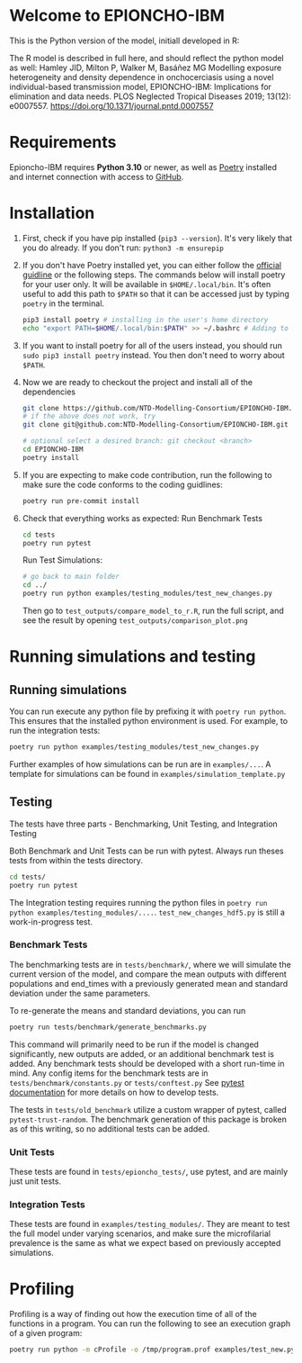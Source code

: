# Welcome to EPIONCHO-IBM

This is the Python version of the model, initiall developed in R: 

The R model is described in full here, and should reflect the python model as well:
Hamley JID, Milton P, Walker M, Basáñez MG Modelling exposure heterogeneity and density dependence in onchocerciasis using a novel individual-based transmission model, EPIONCHO-IBM: Implications for elimination and data needs. PLOS Neglected Tropical Diseases 2019; 13(12): e0007557. https://doi.org/10.1371/journal.pntd.0007557


# Requirements

Epioncho-IBM requires **Python 3.10** or newer, as well as [Poetry](https://python-poetry.org) installed and internet connection with access to [GitHub](github.com).

# Installation

1. First, check if you have pip installed (`pip3 --version`). It's very likely that you do already. If you don't run: `python3 -m ensurepip`
2. If you don't have Poetry installed yet, you can either follow the [official guidline](https://python-poetry.org/docs/#installation) or the following steps. The commands below will install poetry for your user only. It will be available in `$HOME/.local/bin`. It's often useful to add this path to `$PATH` so that it can be accessed just by typing `poetry` in the terminal.
   ```bash
   pip3 install poetry # installing in the user's home directory
   echo "export PATH=$HOME/.local/bin:$PATH" >> ~/.bashrc # Adding to $PATH
   ```
3. If you want to install poetry for all of the users instead, you should run `sudo pip3 install poetry` instead. You then don't need to worry about `$PATH`.
4. Now we are ready to checkout the project and install all of the dependencies
   ```bash
   git clone https://github.com/NTD-Modelling-Consortium/EPIONCHO-IBM.git
   # if the above does not work, try
   git clone git@github.com:NTD-Modelling-Consortium/EPIONCHO-IBM.git

   # optional select a desired branch: git checkout <branch>
   cd EPIONCHO-IBM
   poetry install
   ```
5. If you are expecting to make code contribution, run the following to make sure the code conforms to the coding guidlines:
   ```bash
   poetry run pre-commit install
   ```
6. Check that everything works as expected:
   Run Benchmark Tests
   ```bash
   cd tests
   poetry run pytest
   ```

   Run Test Simulations:
   ```bash
   # go back to main folder
   cd ../
   poetry run python examples/testing_modules/test_new_changes.py
   ```
   Then go to `test_outputs/compare_model_to_r.R`, run the full script, and see the result by opening `test_outputs/comparison_plot.png`

# Running simulations and testing

## Running simulations

You can run execute any python file by prefixing it with `poetry run python`. This ensures that the installed python environment is used. For example, to run the integration tests:

```bash
poetry run python examples/testing_modules/test_new_changes.py
```

Further examples of how simulations can be run are in `examples/...`. A template for simulations can be found in `examples/simulation_template.py`

## Testing

The tests have three parts - 
Benchmarking, Unit Testing, and Integration Testing

Both Benchmark and Unit Tests can be run with pytest. Always run theses tests from within the tests directory.
```bash
cd tests/
poetry run pytest
```
The Integration testing requires running the python files in `poetry run python examples/testing_modules/....`. `test_new_changes_hdf5.py` is still a work-in-progress test.

### Benchmark Tests
The benchmarking tests are in `tests/benchmark/`, where we will simulate the current version of the model, and compare the mean outputs with different populations and end_times with a previously generated mean and standard deviation under the same parameters.

To re-generate the means and standard deviations, you can run 
```bash
poetry run tests/benchmark/generate_benchmarks.py
```
This command will primarily need to be run if the model is changed significantly, new outputs are added, or an additional benchmark test is added.
Any benchmark tests should be developed with a short run-time in mind.
Any config items for the benchmark tests are in `tests/benchmark/constants.py` or `tests/conftest.py`
See [pytest documentation](https://docs.pytest.org/en/latest/contents.html) for more details on how to develop tests.

The tests in `tests/old_benchmark` utilize a custom wrapper of pytest, called `pytest-trust-random`. The benchmark generation of this package is broken as of this writing, so no additional tests can be added.

### Unit Tests
These tests are found in `tests/epioncho_tests/`, use pytest, and are mainly just unit tests.

### Integration Tests
These tests are found in `examples/testing_modules/`. They are meant to test the full model under varying scenarios, and make sure the microfilarial prevalence is the same as what we expect based on previously accepted simulations. 

# Profiling

Profiling is a way of finding out how the execution time of all of the functions in a program. You can run the following to see an execution graph of a given program:

```bash
poetry run python -m cProfile -o /tmp/program.prof examples/test_new.py; poetry run snakeviz /tmp/program.prof -s # opens a browser
```
